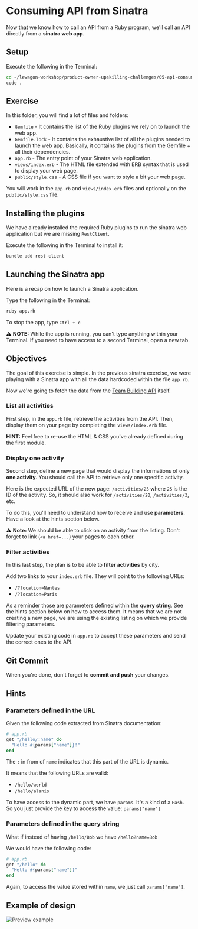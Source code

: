 # Consuming API from Sinatra

Now that we know how to call an API from a Ruby program, we'll call an API directly from a **sinatra web app**.

## Setup

Execute the following in the Terminal:

```bash
cd ~/lewagon-workshop/product-owner-upskilling-challenges/05-api-consumption/02-sinatra-web-app/
code .
```

## Exercise

In this folder, you will find a lot of files and folders:

- `Gemfile` - It contains the list of the Ruby plugins we rely on to launch the web app.
- `Gemfile.lock` - It contains the exhaustive list of all the plugins needed to launch the web app. Basically, it contains the plugins from the Gemfile + all their dependencies.
- `app.rb` - The entry point of your Sinatra web application.
- `views/index.erb` - The HTML file extended with ERB syntax that is used to display your web page.
- `public/style.css` - A CSS file if you want to style a bit your web page.

You will work in the `app.rb` and `views/index.erb` files and optionally on the `public/style.css` file.

## Installing the plugins

We have already installed the required Ruby plugins to run the sinatra web application but we are missing `RestClient`.

Execute the following in the Terminal to install it:

```bash
bundle add rest-client
```

## Launching the Sinatra app

Here is a recap on how to launch a Sinatra application.

Type the following in the Terminal:

```bash
ruby app.rb
```

To stop the app, type `Ctrl + c`

⚠ **NOTE:** While the app is running, you can't type anything within your Terminal. If you need to have access to a second Terminal, open a new tab.

## Objectives

The goal of this exercise is simple. In the previous sinatra exercise, we were playing with a Sinatra app with all the data hardcoded within the file `app.rb`.

Now we're going to fetch the data from the [Team Building API](https://team-building-api.cleverapps.io/doc) itself.

### List all activities

First step, in the `app.rb` file, retrieve the activities from the API. Then, display them on your page by completing the `views/index.erb` file.

**HINT:** Feel free to re-use the HTML & CSS you've already defined during the first module.

### Display one activity

Second step, define a new page that would display the informations of only **one activity**. You should call the API to retrieve only one specific activity.

Here is the expected URL of the new page: `/activities/25` where `25` is the ID of the activity.
So, it should also work for `/activities/20`, `/activities/3`, etc.

To do this, you'll need to understand how to receive and use **parameters**. Have a look at the hints section below.

⚠ **Note:** We should be able to click on an activity from the listing. Don't forget to link (`<a href=...`) your pages to each other.

### Filter activities

In this last step, the plan is to be able to **filter activities** by city.

Add two links to your `index.erb` file. They will point to the following URLs:
- `/?location=Nantes`
- `/?location=Paris`

As a reminder those are parameters defined within the **query string**. See the hints section below on how to access them.
It means that we are not creating a new page, we are using the existing listing on which we provide filtering parameters.

Update your existing code in `app.rb` to accept these parameters and send the correct ones to the API.

## Git Commit

When you're done, don't forget to **commit and push** your changes.

## Hints

### Parameters defined in the URL

Given the following code extracted from Sinatra documentation:

```ruby
# app.rb
get "/hello/:name" do
  "Hello #{params["name"]}!"
end
```

The `:` in from of `name` indicates that this part of the URL is dynamic.

It means that the following URLs are valid:
- `/hello/world`
- `/hello/alanis`

To have access to the dynamic part, we have `params`. It's a kind of a `Hash`. So you just provide the key to access the value: `params["name"]`

### Parameters defined in the query string

What if instead of having `/hello/Bob` we have `/hello?name=Bob`

We would have the following code:

```ruby
# app.rb
get "/hello" do
  "Hello #{params["name"]}"
end
```

Again, to access the value stored within `name`, we just call `params["name"]`.

## Example of design

![Preview example](https://raw.githubusercontent.com/cecilitse/product-owner-upskilling-challenges/master/05-api-consumption/02-sinatra-web-app/website-design.jpg)
